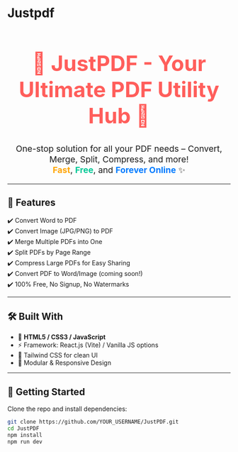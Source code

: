 # Justpdf
<!-- README.md -->

<h1 align="center" style="font-size: 3rem; color: #FF5E5B;">🚀 JustPDF - Your Ultimate PDF Utility Hub 📄</h1>

<p align="center" style="font-size: 1.2rem;">
  One-stop solution for all your PDF needs – Convert, Merge, Split, Compress, and more!<br>
  <strong style="color: #FFA500;">Fast</strong>, <strong style="color: #00C896;">Free</strong>, and <strong style="color: #007BFF;">Forever Online</strong> ✨
</p>

---

## 🌟 Features

✔️ Convert Word to PDF  
✔️ Convert Image (JPG/PNG) to PDF  
✔️ Merge Multiple PDFs into One  
✔️ Split PDFs by Page Range  
✔️ Compress Large PDFs for Easy Sharing  
✔️ Convert PDF to Word/Image (coming soon!)  
✔️ 100% Free, No Signup, No Watermarks  

---

## 🛠️ Built With

- 🧠 **HTML5 / CSS3 / JavaScript**
- ⚡ Framework: React.js (Vite) / Vanilla JS options
- 🎨 Tailwind CSS for clean UI
- 🧩 Modular & Responsive Design

---

## 🚀 Getting Started

Clone the repo and install dependencies:

```bash
git clone https://github.com/YOUR_USERNAME/JustPDF.git
cd JustPDF
npm install
npm run dev
